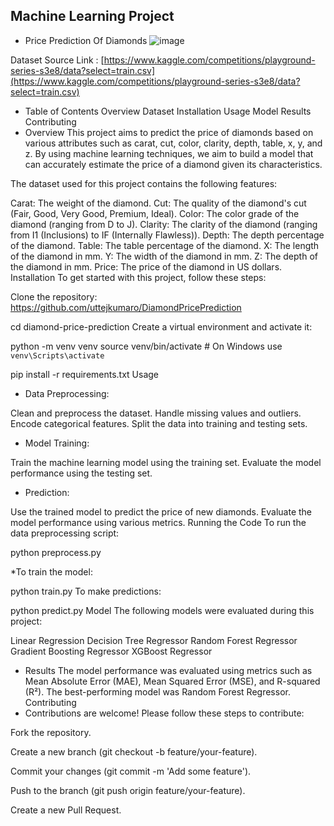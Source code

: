 ## Machine Learning Project

* Price Prediction Of Diamonds
 ![image](https://github.com/uttejkumaro/DiamondPricePrediction/assets/117030083/2b1f506b-f68b-4481-b56f-8bdcb101f03a)

Dataset Source Link :
[https://www.kaggle.com/competitions/playground-series-s3e8/data?select=train.csv](https://www.kaggle.com/competitions/playground-series-s3e8/data?select=train.csv)

* Table of Contents
Overview
Dataset
Installation
Usage
Model
Results
Contributing
* Overview
This project aims to predict the price of diamonds based on various attributes such as carat, cut, color, clarity, depth, table, x, y, and z. By using machine learning techniques, we aim to build a model that can accurately estimate the price of a diamond given its characteristics.

The dataset used for this project contains the following features:

Carat: The weight of the diamond.
Cut: The quality of the diamond's cut (Fair, Good, Very Good, Premium, Ideal).
Color: The color grade of the diamond (ranging from D to J).
Clarity: The clarity of the diamond (ranging from I1 (Inclusions) to IF (Internally Flawless)).
Depth: The depth percentage of the diamond.
Table: The table percentage of the diamond.
X: The length of the diamond in mm.
Y: The width of the diamond in mm.
Z: The depth of the diamond in mm.
Price: The price of the diamond in US dollars.
Installation
To get started with this project, follow these steps:

Clone the repository: https://github.com/uttejkumaro/DiamondPricePrediction

cd diamond-price-prediction
Create a virtual environment and activate it:

python -m venv venv
source venv/bin/activate  # On Windows use `venv\Scripts\activate`

pip install -r requirements.txt
Usage
* Data Preprocessing:

Clean and preprocess the dataset.
Handle missing values and outliers.
Encode categorical features.
Split the data into training and testing sets.
* Model Training:

Train the machine learning model using the training set.
Evaluate the model performance using the testing set.
* Prediction:

Use the trained model to predict the price of new diamonds.
Evaluate the model performance using various metrics.
Running the Code
To run the data preprocessing script:

python preprocess.py

*To train the model:

python train.py
To make predictions:

python predict.py
Model
The following models were evaluated during this project:

Linear Regression
Decision Tree Regressor
Random Forest Regressor
Gradient Boosting Regressor
XGBoost Regressor
* Results
The model performance was evaluated using metrics such as Mean Absolute Error (MAE), Mean Squared Error (MSE), and R-squared (R²). The best-performing model was Random Forest Regressor.
Contributing
* Contributions are welcome! Please follow these steps to contribute:

Fork the repository.

Create a new branch (git checkout -b feature/your-feature).

Commit your changes (git commit -m 'Add some feature').

Push to the branch (git push origin feature/your-feature).

Create a new Pull Request.

